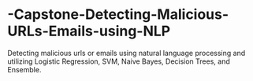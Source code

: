 # -Capstone-Detecting-Malicious-URLs-Emails-using-NLP
Detecting malicious urls or emails using natural language processing and utilizing Logistic Regression, SVM, Naive Bayes, Decision Trees, and Ensemble. 
